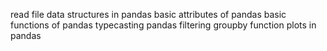 read file
data structures in pandas
basic attributes of pandas
basic functions of pandas
typecasting pandas
filtering
groupby function
plots in pandas
